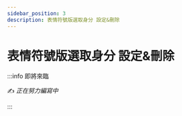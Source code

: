 ```yaml
---
sidebar_position: 3
description: 表情符號版選取身分 設定&刪除
---
```


# 表情符號版選取身分 設定&刪除

<head>
  <title>表情符號版選取身分 設定&刪除</title>
</head>

:::info 即將來臨

✍️ _正在努力編寫中_

:::
